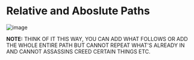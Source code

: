 # Relative and Aboslute Paths
 ![image](https://github.com/martycse/cse15l-lab-reports/assets/146497948/84119287-6af6-46da-b076-171badb74be9)
 
**NOTE:** THINK OF IT THIS WAY, YOU CAN ADD WHAT FOLLOWS OR ADD THE WHOLE ENTIRE PATH BUT CANNOT REPEAT WHAT'S ALREADY IN AND CANNOT ASSASSINS CREED CERTAIN THINGS ETC.
